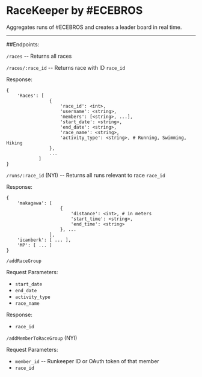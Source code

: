 RaceKeeper by #ECEBROS
========================

Aggregates runs of #ECEBROS and creates a leader board in real time.

---
##Endpoints:

`/races` -- Returns all races

`/races/:race_id` -- Returns race with ID `race_id`

Response:
```
{
    'Races': [
                {
                    'race_id': <int>,
                    'username': <string>,
                    'members': [<string>, ...],
                    'start_date': <string>,
                    'end_date': <string>,
                    'race_name': <string>,
                    'activity_type': <string>, # Running, Swimming, Hiking
                },
                ...
            ]
}
```

`/runs/:race_id` (NYI) -- Returns all runs relevant to race `race_id`

Response:
```
{
    'makagawa': [
                    {
                        'distance': <int>, # in meters
                        'start_time': <string>,
                        'end_time': <string>
                    }, ...
                ],
    'icanberk': [ ... ], 
    'MP': [ ... ]
}
```


`/addRaceGroup`

Request Parameters:
* `start_date`
* `end_date`
* `activity_type`
* `race_name`

Response:
* `race_id`

`/addMemberToRaceGroup` (NYI)

Request Parameters:
* `member_id` -- Runkeeper ID or OAuth token of that member
* `race_id`
